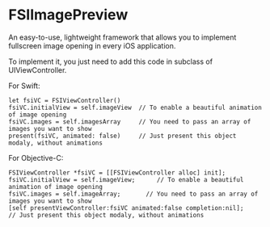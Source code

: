 # FSIImagePreview

An easy-to-use, lightweight framework that allows you to implement fullscreen image opening in every iOS application.

To implement it, you just need to add this code in subclass of UIViewController.

For Swift:
``` 
let fsiVC = FSIViewController()
fsiVC.initialView = self.imageView  // To enable a beautiful animation of image opening
fsiVC.images = self.imagesArray     // You need to pass an array of images you want to show
present(fsiVC, animated: false)     // Just present this object modaly, without animations
```
For Objective-C:
``` 
FSIViewController *fsiVC = [[FSIViewController alloc] init];
fsiVC.initialView = self.imageView;      // To enable a beautiful animation of image opening
fsiVC.images = self.imageArray;       // You need to pass an array of images you want to show
[self presentViewController:fsiVC animated:false completion:nil];       // Just present this object modaly, without animations
```
